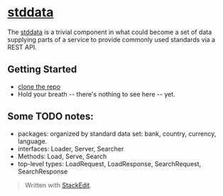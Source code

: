 # [stddata](https://github.com/musicbeat/stddata)

The [stddata](https://github.com/musicbeat/stddata) is a trivial component in what could become a set of data supplying parts of a service to provide commonly used standards via a REST API.

## Getting Started
 * [clone the repo](https://github.com/musicbeat/stddata)
 * Hold your breath -- there's nothing to see here -- yet.

## Some TODO notes:
 * packages: organized by standard data set: bank, country, currency, language.
 * interfaces: Loader, Server, Searcher
  * Methods: Load, Serve, Search
 * top-level types: LoadRequest, LoadResponse, SearchRequest, SearchResponse



> Written with [StackEdit](https://stackedit.io/).

